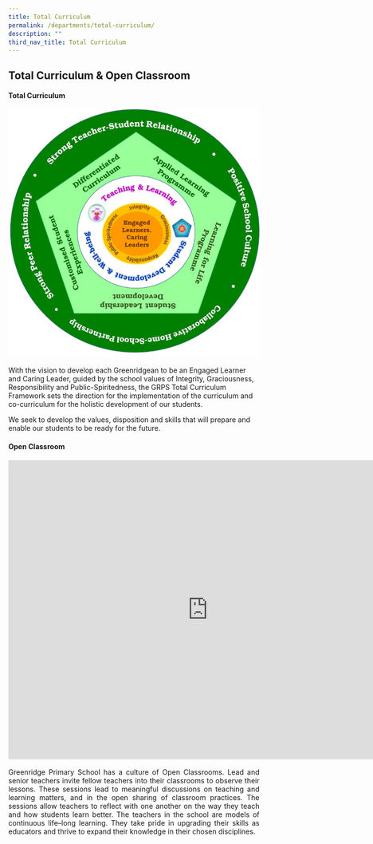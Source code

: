 ```yaml
---
title: Total Curriculum
permalink: /departments/total-curriculum/
description: ""
third_nav_title: Total Curriculum
---
```

## Total Curriculum &amp; Open Classroom

#### Total Curriculum

![](/images/Departments/total-curriculum.jpg)

With the vision to develop each Greenridgean to be an Engaged Learner and Caring Leader, guided by the school values of Integrity, Graciousness, Responsibility and Public-Spiritedness, the GRPS Total Curriculum Framework sets the direction for the implementation of the curriculum and co-curriculum for the holistic development of our students. 

We seek to develop the values, disposition and skills that will prepare and enable our students to be ready for the future.


#### Open Classroom

<iframe allowfullscreen="true" height="600" width="800" frameborder="0" src="https://docs.google.com/presentation/d/e/2PACX-1vQiOda2fh36nVmnU1qMCBdVwqn443yx8u3rM-Jw4_GT-ziQL4H_txKpEgmcYn-gQUv0Cx8IqIZmsDkj/embed?start=false&amp;loop=false&amp;delayms=3000"></iframe>

<p style="text-align: justify;">Greenridge Primary School has a culture of Open Classrooms. Lead and senior teachers invite fellow teachers into their classrooms to observe their lessons. These sessions lead to meaningful discussions on teaching and learning matters, and in the open sharing of classroom practices.&nbsp;The sessions allow teachers to reflect with one another on the way they teach and how students learn better. The teachers in the school are models of continuous life–long learning. They take pride in upgrading their skills as educators and thrive to expand their knowledge in their chosen disciplines.</p>